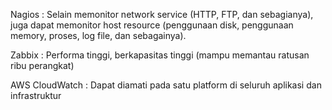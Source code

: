 Nagios : Selain memonitor network service (HTTP, FTP, dan sebagianya), juga dapat memonitor host resource (penggunaan disk, penggunaan memory, proses, log file, dan sebagainya).

Zabbix : Performa tinggi, berkapasitas tinggi (mampu memantau ratusan ribu perangkat)

AWS CloudWatch : Dapat diamati pada satu platform di seluruh aplikasi dan infrastruktur